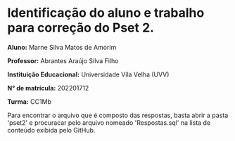 # Identificação do aluno e trabalho para correção do Pset 2.

**Aluno:** Marne Silva Matos de Amorim

**Professor:** Abrantes Araújo Silva Filho

**Instituição Educacional:** Universidade Vila Velha (UVV)

**N° de matrícula:** 202201712

**Turma:** CC1Mb

Para encontrar o arquivo que é composto das respostas, basta abrir a pasta 'pset2' e procuracar pelo arquivo nomeado 'Respostas.sql' na lista de conteúdo exibida pelo GitHub.
